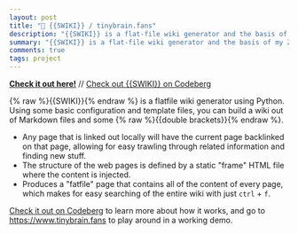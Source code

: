 ```yaml
---
layout: post
title: "🔖 {{SWIKI}} / tinybrain.fans"
description: "{{SWIKI}} is a flat-file wiki generator and the basis of my Zettelkasten at tinybrainfans.com."
summary: "{{SWIKI}} is a flat-file wiki generator and the basis of my Zettelkasten at tinybrainfans.com."
comments: true
tags: project
---
```


[**Check it out here!**](https://www.tinybrain.fans/) // [Check out {{SWIKI}} on Codeberg](https://codeberg.org/milofultz/swiki)

{% raw %}{{SWIKI}}{% endraw %} is a flatfile wiki generator using Python. Using some basic configuration and template files, you can build a wiki out of Markdown files and some {% raw %}{{double brackets}}{% endraw %}. 

* Any page that is linked out locally will have the current page backlinked on that page, allowing for easy trawling through related information and finding new stuff.
* The structure of the web pages is defined by a static "frame" HTML file where the content is injected.
* Produces a "fatfile" page that contains all of the content of every page, which makes for easy searching of the entire wiki with just `ctrl` + `f`.

[Check it out on Codeberg](https://codeberg.org/milofultz/swiki) to learn more about how it works, and go to <https://www.tinybrain.fans> to play around in a working demo.

<!-- --- 

- _202XXXXX: Update format_ -->